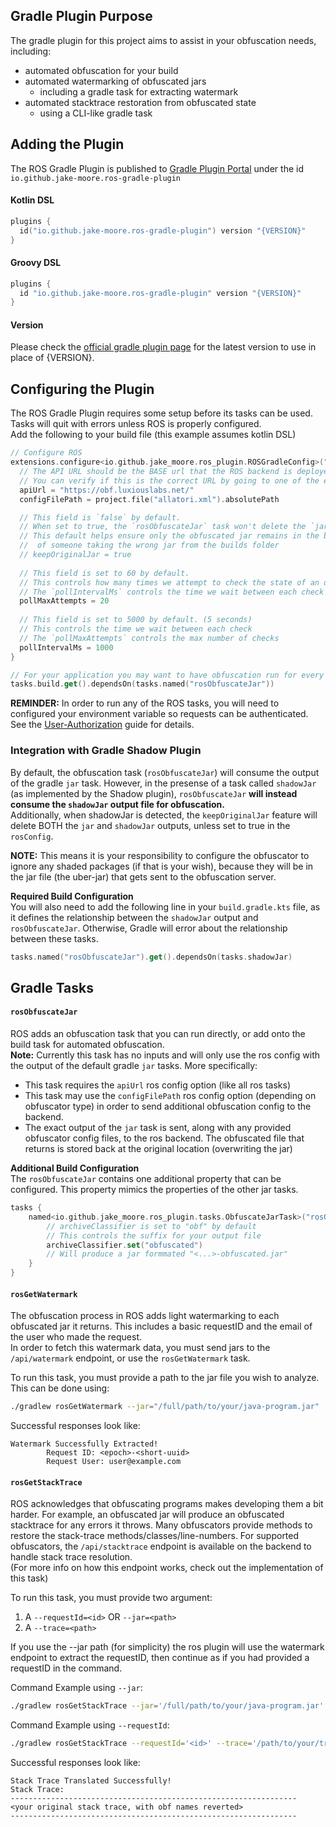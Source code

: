 ## Gradle Plugin Purpose
The gradle plugin for this project aims to assist in your obfuscation needs, including:
- automated obfuscation for your build
- automated watermarking of obfuscated jars
  - including a gradle task for extracting watermark
- automated stacktrace restoration from obfuscated state
  - using a CLI-like gradle task

## Adding the Plugin
The ROS Gradle Plugin is published to [Gradle Plugin Portal](https://plugins.gradle.org/plugin/io.github.jake-moore.ros-gradle-plugin) under the id `io.github.jake-moore.ros-gradle-plugin`  

#### Kotlin DSL
```kotlin
plugins {
  id("io.github.jake-moore.ros-gradle-plugin") version "{VERSION}"
}
```

#### Groovy DSL
```groovy
plugins {
  id "io.github.jake-moore.ros-gradle-plugin" version "{VERSION}"
}
```

#### Version
Please check the [official gradle plugin page](https://plugins.gradle.org/plugin/io.github.jake-moore.ros-gradle-plugin) for the latest version to use in place of {VERSION}.

## Configuring the Plugin
The ROS Gradle Plugin requires some setup before its tasks can be used. Tasks will quit with errors unless ROS is properly configured.  
Add the following to your build file (this example assumes kotlin DSL)
```kotlin
// Configure ROS
extensions.configure<io.github.jake_moore.ros_plugin.ROSGradleConfig>("rosConfig") {
  // The API URL should be the BASE url that the ROS backend is deployed to.
  // You can verify if this is the correct URL by going to one of the endpoints, like '${apiUrl}/api/obfuscate' and verifying the GET request responded with a ready message.
  apiUrl = "https://obf.luxiouslabs.net/"
  configFilePath = project.file("allatori.xml").absolutePath

  // This field is `false` by default.
  // When set to true, the `rosObfuscateJar` task won't delete the `jar` and `shadowJar` outputs
  // This default helps ensure only the obfuscated jar remains in the build folder, reducing the chance
  //  of someone taking the wrong jar from the builds folder
  // keepOriginalJar = true
  
  // This field is set to 60 by default.
  // This controls how many times we attempt to check the state of an obfuscation job
  // The `pollIntervalMs` controls the time we wait between each check
  pollMaxAttempts = 20
  
  // This field is set to 5000 by default. (5 seconds)
  // This controls the time we wait between each check
  // The `pollMaxAttempts` controls the max number of checks
  pollIntervalMs = 1000
}

// For your application you may want to have obfuscation run for every build
tasks.build.get().dependsOn(tasks.named("rosObfuscateJar"))
```




**REMINDER:** In order to run any of the ROS tasks, you will need to configured your environment variable so requests can be authenticated. See the [User-Authorization](https://github.com/Jake-Moore/remote-obfuscation-server/blob/main/.docs/User-Authorization.md) guide for details.

### Integration with Gradle Shadow Plugin
By default, the obfuscation task (`rosObfuscateJar`) will consume the output of the gradle `jar` task. However, in the presense of a task called `shadowJar` (as implemented by the Shadow plugin), `rosObfuscateJar` **will instead consume the `shadowJar` output file for obfuscation.**  
Additionally, when shadowJar is detected, the `keepOriginalJar` feature will delete BOTH the `jar` and `shadowJar` outputs, unless set to true in the `rosConfig`.  

**NOTE:** This means it is your responsibility to configure the obfuscator to ignore any shaded packages (if that is your wish), because they will be in the jar file (the uber-jar) that gets sent to the obfuscation server.

**Required Build Configuration**  
You will also need to add the following line in your `build.gradle.kts` file, as it defines the relationship between the `shadowJar` output and `rosObfuscateJar`. Otherwise, Gradle will error about the relationship between these tasks.
```kotlin
tasks.named("rosObfuscateJar").get().dependsOn(tasks.shadowJar)
```


## Gradle Tasks
#### `rosObfuscateJar`
ROS adds an obfuscation task that you can run directly, or add onto the build task for automated obfuscation.  
**Note:** Currently this task has no inputs and will only use the ros config with the output of the default gradle `jar` tasks. More specifically:
- This task requires the `apiUrl` ros config option (like all ros tasks)
- This task may use the `configFilePath` ros config option (depending on obfuscator type) in order to send additional obfuscation config to the backend.
- The exact output of the `jar` task is sent, along with any provided obfuscator config files, to the ros backend. The obfuscated file that returns is stored back at the original location (overwriting the jar)

**Additional Build Configuration**  
The `rosObfuscateJar` contains one additional property that can be configured. This property mimics the properties of the other jar tasks.  
```kotlin
tasks {
    named<io.github.jake_moore.ros_plugin.tasks.ObfuscateJarTask>("rosObfuscateJar") {
        // archiveClassifier is set to "obf" by default
        // This controls the suffix for your output file
        archiveClassifier.set("obfuscated")
        // Will produce a jar formmated "<...>-obfuscated.jar"
    }
}
```

#### `rosGetWatermark`
The obfuscation process in ROS adds light watermarking to each obfuscated jar it returns. This includes a basic requestID and the email of the user who made the request.  
In order to fetch this watermark data, you must send jars to the `/api/watermark` endpoint, or use the `rosGetWatermark` task.  

To run this task, you must provide a path to the jar file you wish to analyze. This can be done using:
```bash
./gradlew rosGetWatermark --jar="/full/path/to/your/java-program.jar"
```

Successful responses look like:
```
Watermark Successfully Extracted!
        Request ID: <epoch>-<short-uuid>
        Request User: user@example.com
```

#### `rosGetStackTrace`
ROS acknowledges that obfuscating programs makes developing them a bit harder. For example, an obfuscated jar will produce an obfuscated stacktrace for any errors it throws. Many obfuscators provide methods to restore the stack-trace methods/classes/line-numbers. For supported obfuscators, the `/api/stacktrace` endpoint is available on the backend to handle stack trace resolution.  
(For more info on how this endpoint works, check out the implementation of this task)  

To run this task, you must provide two argument:
1. A `--requestId=<id>` OR `--jar=<path>`
2. A `--trace=<path>`

If you use the --jar path (for simplicity) the ros plugin will use the watermark endpoint to extract the requestID, then continue as if you had provided a requestID in the command.

Command Example using `--jar`:
```bash
./gradlew rosGetStackTrace --jar='/full/path/to/your/java-program.jar' --trace='/path/to/your/trace-file.txt'
```

Command Example using `--requestId`:
```bash
./gradlew rosGetStackTrace --requestId='<id>' --trace='/path/to/your/trace-file.txt'
```

Successful responses look like:
```
Stack Trace Translated Successfully!
Stack Trace:
----------------------------------------------------------------
<your original stack trace, with obf names reverted>
----------------------------------------------------------------
```